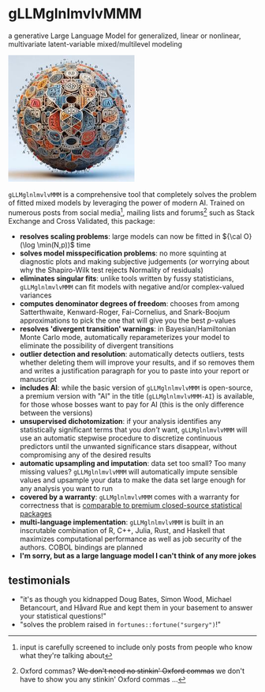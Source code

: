 # gLLMglnlmvlvMMM

a generative Large Language Model for generalized,
linear or nonlinear, multivariate latent-variable
mixed/multilevel modeling

![](pic_small.jpg)

`gLLMglnlmvlvMMM` is a comprehensive tool that completely solves the problem of fitted mixed models by leveraging the power of modern AI. Trained on numerous posts from social media[^1], mailing lists and forums[^2] such as Stack Exchange and Cross Validated, this package:

- **resolves scaling problems**: large models can now be fitted in ${\cal O}(\log \min(N,p))$ time 
- **solves model misspecification problems**: no more squinting at diagnostic plots and making subjective judgements (*or* worrying about why the Shapiro-Wilk test rejects Normality of residuals)
- **eliminates singular fits**: unlike tools written by fussy statisticians, `gLLMglnlmvlvMMM` can fit models with negative and/or complex-valued variances
- **computes denominator degrees of freedom**: chooses from among Satterthwaite, Kenward-Roger, Fai-Cornelius, and Snark-Boojum approximations to pick the one that will give you the best $p$-values
- **resolves 'divergent transition' warnings**: in Bayesian/Hamiltonian Monte Carlo mode, automatically reparameterizes your model to eliminate the possibility of divergent transitions
- **outlier detection and resolution**: automatically detects outliers, tests whether deleting them will improve your results, and if so removes them and writes a justification paragraph for you to paste into your report or manuscript
- **includes AI**: while the basic version of `gLLMglnlmvlvMMM` is open-source, a premium version with "AI" in the title (`gLLMglnlmvlvMMM-AI`) is available, for those whose bosses want to pay for AI (this is the only difference between the versions)
- **unsupervised dichotomization**: if your analysis identifies any statistically significant terms that you *don't* want, `gLLMglnlmvlvMMM` will use an automatic stepwise procedure to discretize continuous predictors until the unwanted significance stars disappear, without compromising any of the desired results
- **automatic upsampling and imputation**: data set too small? Too many missing values? `gLLMglnlmvlvMMM` will automatically impute sensible values and upsample your data to make the data set large enough for any analysis you want to run
- **covered by a warranty**: `gLLMglnlmvlvMMM` comes with a warranty for correctness that is [comparable to premium closed-source statistical packages](https://notstatschat.rbind.io/2019/02/18/absolutely-no-warranty/)
- **multi-language implementation**: `gLLMglnlmvlvMMM` is built in an inscrutable combination of R, C++, Julia, Rust, and Haskell that maximizes computational performance as well as job security of the authors. COBOL bindings are planned
- **I'm sorry, but as a large language model I can't think of any more jokes**

## testimonials

* "it's as though you kidnapped Doug Bates, Simon Wood, Michael Betancourt, and Håvard Rue and kept them in your basement to answer your statistical questions!"
* "solves the problem raised in `fortunes::fortune("surgery")`!"

[^1]: input is carefully screened to include only posts from people who know what they're talking about
[^2]: Oxford commas? ~~We don't need no stinkin' Oxford commas~~  we don't have to show you any stinkin' Oxford commas ...
